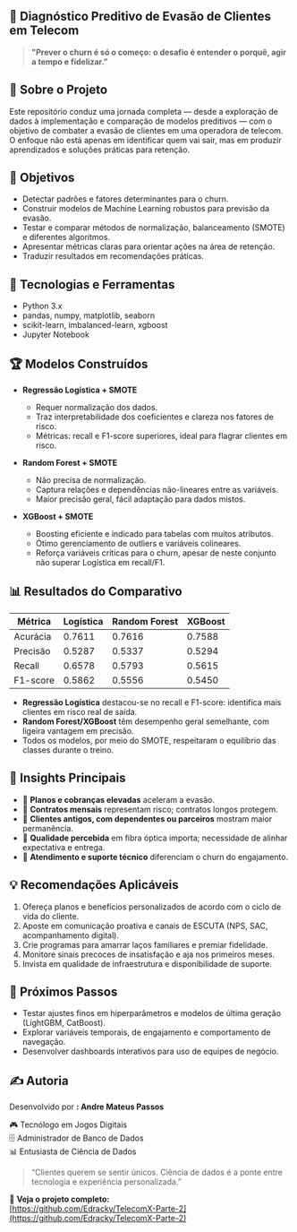 ## 📡 Diagnóstico Preditivo de Evasão de Clientes em Telecom

> **"Prever o churn é só o começo: o desafio é entender o porquê, agir a tempo e fidelizar.”**

## 🚀 Sobre o Projeto

Este repositório conduz uma jornada completa — desde a exploração de dados à implementação e comparação de modelos preditivos — com o objetivo de combater a evasão de clientes em uma operadora de telecom. O enfoque não está apenas em identificar quem vai sair, mas em produzir aprendizados e soluções práticas para retenção.

## 🎯 Objetivos

- Detectar padrões e fatores determinantes para o churn.
- Construir modelos de Machine Learning robustos para previsão da evasão.
- Testar e comparar métodos de normalização, balanceamento (SMOTE) e diferentes algoritmos.
- Apresentar métricas claras para orientar ações na área de retenção.
- Traduzir resultados em recomendações práticas.

## 🧰 Tecnologias e Ferramentas

- Python 3.x
- pandas, numpy, matplotlib, seaborn
- scikit-learn, imbalanced-learn, xgboost
- Jupyter Notebook

## 🏆 Modelos Construídos

- **Regressão Logística + SMOTE**
    - Requer normalização dos dados.
    - Traz interpretabilidade dos coeficientes e clareza nos fatores de risco.
    - Métricas: recall e F1-score superiores, ideal para flagrar clientes em risco.

- **Random Forest + SMOTE**
    - Não precisa de normalização.
    - Captura relações e dependências não-lineares entre as variáveis.
    - Maior precisão geral, fácil adaptação para dados mistos.

- **XGBoost + SMOTE**
    - Boosting eficiente e indicado para tabelas com muitos atributos.
    - Ótimo gerenciamento de outliers e variáveis colineares.
    - Reforça variáveis críticas para o churn, apesar de neste conjunto não superar Logística em recall/F1.

## 📊 Resultados do Comparativo

| Métrica     | Logística | Random Forest | XGBoost |
|-------------|-----------|--------------|---------|
| Acurácia    | 0.7611    | 0.7616       | 0.7588  |
| Precisão    | 0.5287    | 0.5337       | 0.5294  |
| Recall      | 0.6578    | 0.5793       | 0.5615  |
| F1-score    | 0.5862    | 0.5556       | 0.5450  |

- **Regressão Logística** destacou-se no recall e F1-score: identifica mais clientes em risco real de saída.
- **Random Forest/XGBoost** têm desempenho geral semelhante, com ligeira vantagem em precisão.
- Todos os modelos, por meio do SMOTE, respeitaram o equilíbrio das classes durante o treino.

## 🔎 Insights Principais

- 💸 **Planos e cobranças elevadas** aceleram a evasão.
- 📅 **Contratos mensais** representam risco; contratos longos protegem.
- 🤝 **Clientes antigos, com dependentes ou parceiros** mostram maior permanência.
- 📡 **Qualidade percebida** em fibra óptica importa; necessidade de alinhar expectativa e entrega.
- 🔑 **Atendimento e suporte técnico** diferenciam o churn do engajamento.

## 💡 Recomendações Aplicáveis

1. Ofereça planos e benefícios personalizados de acordo com o ciclo de vida do cliente.
2. Aposte em comunicação proativa e canais de ESCUTA (NPS, SAC, acompanhamento digital).
3. Crie programas para amarrar laços familiares e premiar fidelidade.
4. Monitore sinais precoces de insatisfação e aja nos primeiros meses.
5. Invista em qualidade de infraestrutura e disponibilidade de suporte.

## 🏁 Próximos Passos

- Testar ajustes finos em hiperparâmetros e modelos de última geração (LightGBM, CatBoost).
- Explorar variáveis temporais, de engajamento e comportamento de navegação.
- Desenvolver dashboards interativos para uso de equipes de negócio.

## ✍️ Autoria

Desenvolvido por  **: Andre Mateus Passos**  

🎮 Tecnólogo em Jogos Digitais  
🗄️ Administrador de Banco de Dados  
📊 Entusiasta de Ciência de Dados

> “Clientes querem se sentir únicos. Ciência de dados é a ponte entre tecnologia e experiência personalizada.”

🔗 **Veja o projeto completo:**  
[https://github.com/Edracky/TelecomX-Parte-2](https://github.com/Edracky/TelecomX-Parte-2)


